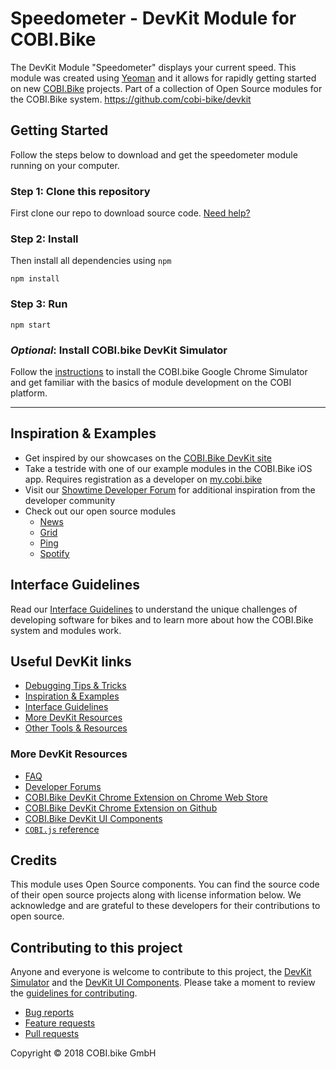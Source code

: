 # Speedometer - DevKit Module for COBI.Bike
The DevKit Module "Speedometer" displays your current speed.
This module was created using [Yeoman](http://yeoman.io) and it allows for rapidly getting started on new [COBI.Bike](https://cobi.bike) projects.
Part of a collection of Open Source modules for the COBI.Bike system. https://github.com/cobi-bike/devkit
<!--  TODO - add module picture here. -->

## Getting Started
Follow the steps below to download and get the speedometer module running on your computer.
 
### Step 1: Clone this repository
First clone our repo to download source code. [Need help?](https://help.github.com/en/articles/fork-a-repo)

### Step 2: Install
Then install all dependencies using ```npm```
```
npm install
```

### Step 3: Run
```
npm start
```

### _Optional_: Install COBI.bike DevKit Simulator

Follow the [instructions](https://github.com/cobi-bike/DevKit#-test-your-module) to install the COBI.bike Google Chrome Simulator and get familiar with the basics of module development on the COBI platform.

---
## Inspiration & Examples
* Get inspired by our showcases on the [COBI.Bike DevKit site](https://cobi.bike/devkit)
* Take a testride with one of our example modules in the COBI.Bike iOS app. Requires registration as a developer on [my.cobi.bike](https://my.cobi.bike)
* Visit our [Showtime Developer Forum](https://forums.cobi.bike/c/showtime) for additional inspiration from the developer community
* Check out our open source modules
  - [News](https://github.com/cobi-bike/Module-News)
  - [Grid](https://github.com/cobi-bike/Module-Grid)
  - [Ping](https://github.com/cobi-bike/Module-Ping)
  - [Spotify](https://github.com/cobi-bike/Module-Spotify)

## Interface Guidelines
Read our [Interface Guidelines](interface-guidelines.md) to understand the unique challenges of developing software for bikes and to learn more about how the COBI.Bike system and modules work.

## Useful DevKit links
* [Debugging Tips & Tricks](https://github.com/cobi-bike/DevKit#debugging-tips--tricks)
* [Inspiration & Examples](https://github.com/cobi-bike/DevKit#inspiration--examples)
* [Interface Guidelines](https://github.com/cobi-bike/DevKit#interface-guidelines)
* [More DevKit Resources](https://github.com/cobi-bike/DevKit#inspiration--examples)
* [Other Tools & Resources](https://github.com/cobi-bike/DevKit#other-tools--resources)

### More DevKit Resources
- [FAQ](https://github.com/cobi-bike/DevKit/blob/master/FAQ.md)
- [Developer Forums](https://forums.cobi.bike)
- [COBI.Bike DevKit Chrome Extension on Chrome Web Store](https://chrome.google.com/webstore/detail/cobi-devkit-simulator/hpdhkapigojggienmiejhblkhenjdbno)
- [COBI.Bike DevKit Chrome Extension on Github](https://github.com/cobi-bike/COBI.js-simulator)
- [COBI.Bike DevKit UI Components](https://github.com/cobi-bike/DevKit-UI)
- [`COBI.js` reference](https://cobi-bike.github.io/COBI.js/)

## Credits
This module uses Open Source components. You can find the source code of their open source projects along with license information below. We acknowledge and are grateful to these developers for their contributions to open source.

## Contributing to this project
Anyone and everyone is welcome to contribute to this project, the [DevKit Simulator](https://github.com/cobi-bike/DevKit-Simulator) and the [DevKit UI Components](https://github.com/cobi-bike/DevKit-UI). Please take a moment to review the [guidelines for contributing](https://github.com/cobi-bike/DevKit/blob/master/CONTRIBUTING.md).

* [Bug reports](https://github.com/cobi-bike/DevKit/blob/master/CONTRIBUTING.md#bugs)
* [Feature requests](https://github.com/cobi-bike/DevKit/blob/master/CONTRIBUTING.md#features)
* [Pull requests](https://github.com/cobi-bike/DevKit/blob/master/CONTRIBUTING.md#pull-requests)

Copyright © 2018 COBI.bike GmbH
